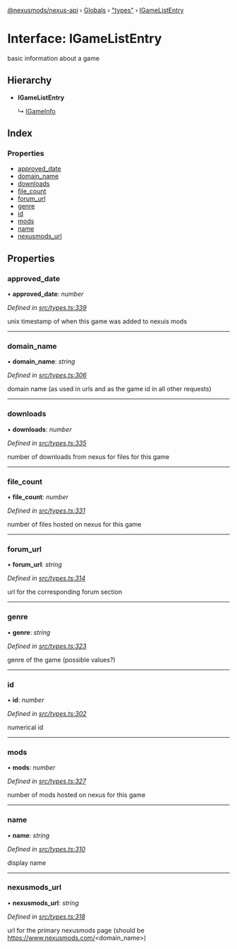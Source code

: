[@nexusmods/nexus-api](../README.md) › [Globals](../globals.md) › ["types"](../modules/_types_.md) › [IGameListEntry](_types_.igamelistentry.md)

# Interface: IGameListEntry

basic information about a game

## Hierarchy

* **IGameListEntry**

  ↳ [IGameInfo](_types_.igameinfo.md)

## Index

### Properties

* [approved_date](_types_.igamelistentry.md#approved_date)
* [domain_name](_types_.igamelistentry.md#domain_name)
* [downloads](_types_.igamelistentry.md#downloads)
* [file_count](_types_.igamelistentry.md#file_count)
* [forum_url](_types_.igamelistentry.md#forum_url)
* [genre](_types_.igamelistentry.md#genre)
* [id](_types_.igamelistentry.md#id)
* [mods](_types_.igamelistentry.md#mods)
* [name](_types_.igamelistentry.md#name)
* [nexusmods_url](_types_.igamelistentry.md#nexusmods_url)

## Properties

###  approved_date

• **approved_date**: *number*

*Defined in [src/types.ts:339](https://github.com/Nexus-Mods/node-nexus-api/blob/5dbdef6/src/types.ts#L339)*

unix timestamp of when this game was added to nexuis mods

___

###  domain_name

• **domain_name**: *string*

*Defined in [src/types.ts:306](https://github.com/Nexus-Mods/node-nexus-api/blob/5dbdef6/src/types.ts#L306)*

domain name (as used in urls and as the game id in all other requests)

___

###  downloads

• **downloads**: *number*

*Defined in [src/types.ts:335](https://github.com/Nexus-Mods/node-nexus-api/blob/5dbdef6/src/types.ts#L335)*

number of downloads from nexus for files for this game

___

###  file_count

• **file_count**: *number*

*Defined in [src/types.ts:331](https://github.com/Nexus-Mods/node-nexus-api/blob/5dbdef6/src/types.ts#L331)*

number of files hosted on nexus for this game

___

###  forum_url

• **forum_url**: *string*

*Defined in [src/types.ts:314](https://github.com/Nexus-Mods/node-nexus-api/blob/5dbdef6/src/types.ts#L314)*

url for the corresponding forum section

___

###  genre

• **genre**: *string*

*Defined in [src/types.ts:323](https://github.com/Nexus-Mods/node-nexus-api/blob/5dbdef6/src/types.ts#L323)*

genre of the game
(possible values?)

___

###  id

• **id**: *number*

*Defined in [src/types.ts:302](https://github.com/Nexus-Mods/node-nexus-api/blob/5dbdef6/src/types.ts#L302)*

numerical id

___

###  mods

• **mods**: *number*

*Defined in [src/types.ts:327](https://github.com/Nexus-Mods/node-nexus-api/blob/5dbdef6/src/types.ts#L327)*

number of mods hosted on nexus for this game

___

###  name

• **name**: *string*

*Defined in [src/types.ts:310](https://github.com/Nexus-Mods/node-nexus-api/blob/5dbdef6/src/types.ts#L310)*

display name

___

###  nexusmods_url

• **nexusmods_url**: *string*

*Defined in [src/types.ts:318](https://github.com/Nexus-Mods/node-nexus-api/blob/5dbdef6/src/types.ts#L318)*

url for the primary nexusmods page (should be https://www.nexusmods.com/<domain_name>)
